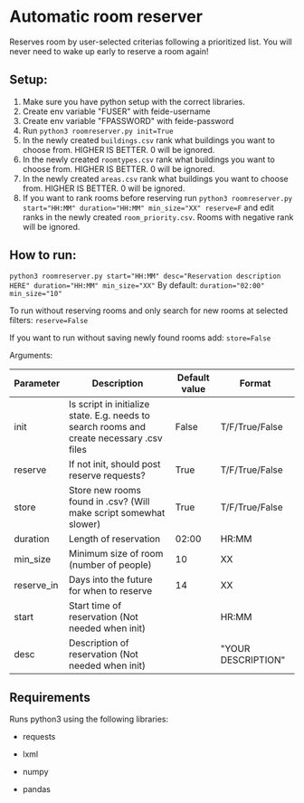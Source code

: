 # Automatic room reserver
Reserves room by user-selected criterias following a prioritized list. You will never need to wake up early to reserve a room again! 

## Setup:
1. Make sure you have python setup with the correct libraries.
1. Create env variable "FUSER" with feide-username
2.  Create env variable "FPASSWORD" with feide-password
3.  Run `python3 roomreserver.py init=True`
4. In the newly created `buildings.csv` rank what buildings you want to choose from. HIGHER IS BETTER.  0 will be ignored. 
5. In the newly created `roomtypes.csv` rank what buildings you want to choose from. HIGHER IS BETTER.  0 will be ignored. 
6. In the newly created `areas.csv` rank what buildings you want to choose from. HIGHER IS BETTER.  0 will be ignored. 
7. If you want to rank rooms before reserving run `python3 roomreserver.py start="HH:MM" duration="HH:MM" min_size="XX" reserve=F` and edit ranks in the newly created `room_priority.csv`. Rooms with negative rank will be ignored. 

## How to run:
`python3 roomreserver.py start="HH:MM" desc="Reservation description HERE" duration="HH:MM" min_size="XX"`
By default:
`duration="02:00" min_size="10"`

To run without reserving rooms and only search for new rooms at selected filters:
`reserve=False`

If you want to run without saving newly found rooms add:
`store=False`

Arguments: 

| Parameter  | Description                                                                               | Default value | Format             |
|------------|-------------------------------------------------------------------------------------------|---------------|--------------------|
| init       | Is script in initialize state. E.g. needs to search rooms and create necessary .csv files | False         | T/F/True/False     |
| reserve    | If not init, should post reserve requests?                                                | True          | T/F/True/False     |
| store      | Store new rooms found in .csv?  (Will make script somewhat slower)                        | True          | T/F/True/False     |
| duration   | Length of reservation                                                                     | 02:00         | HR:MM              |
| min_size   | Minimum size of room (number of people)                                                   | 10            | XX                 |
| reserve_in | Days into the future for when to reserve                                                  | 14            | XX                 |
| start      | Start time of reservation (Not needed when init)                                          |               | HR:MM              |
| desc       | Description of reservation (Not needed when init)                                         |               | "YOUR DESCRIPTION" |


## Requirements
Runs python3 using the following libraries:

- requests

- lxml

- numpy

- pandas
